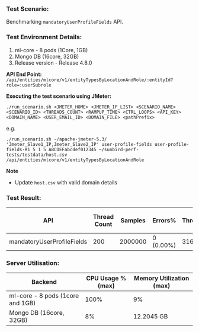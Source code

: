 ### Test Scenario:
Benchmarking `mandatoryUserProfileFields` API.

### Test Environment Details:
1. ml-core - 8 pods (1Core, 1GB) 
2. Mongo DB (16core, 32GB)
3. Release version - Release 4.8.0

**API End Point:** `/api/entities/mlcore/v1/entityTypesByLocationAndRole/:entityId?role=:userSubrole`

**Executing the test scenario using JMeter:**

```./run_scenario.sh <JMETER_HOME> <JMETER_IP_LIST> <SCENARIO_NAME> <SCENARIO_ID> <THREADS_COUNT> <RAMPUP_TIME> <CTRL_LOOPS> <API_KEY> <DOMAIN_NAME> <USER_EMAIL_ID> <DOMAIN_FILE> <pathPrefix> ```

e.g.

```./run_scenario.sh ~/apache-jmeter-5.3/ 'Jmeter_Slave1_IP,Jmeter_Slave2_IP' user-profile-fields user-profile-fields-R1 5 1 5 ABCDEFabcdef012345 ~/sunbird-perf-tests/testdata/host.csv /api/entities/mlcore/v1/entityTypesByLocationAndRole```

**Note**
- Update `host.csv` with valid domain details


### Test Result:
| API           | Thread Count  | Samples  | Errors%   | Throughput/sec  |Avg Resp Time  |   95th pct  |  99th pct   |
| ------------- | ------------- | -------- | --------- | --------------- |---------------|-------------|-------------|
| mandatoryUserProfileFields  | 200        |  2000000 | 0 (0.00%) | 3169.8       |     61    |   174    |	226|


### Server Utilisation:
| Backend          | CPU Usage %(max) | Memory Utilization (max) |
| ------------- | ------------- |------------- |
|ml-core - 8 pods (1core and 1GB)|100%|9%|
|Mongo DB (16core, 32GB)| 8%| 12.2045 GB |
